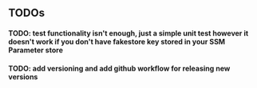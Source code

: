## TODOs
#### TODO: test functionality isn't enough, just a simple unit test however it doesn't work if you don't have fakestore key stored in your SSM Parameter store
#### TODO: add versioning and add github workflow for releasing new versions
